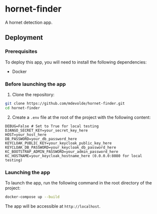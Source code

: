 # hornet-finder
A hornet detection app.

## Deployment

### Prerequisites
To deploy this app, you will need to install the following dependencies:
- Docker

### Before launching the app

1. Clone the repository:
```bash
git clone https://github.com/mdevolde/hornet-finder.git
cd hornet-finder
```

2. Create a `.env` file at the root of the project with the following content:
```env
DEBUG=False # Set to True for local testing
DJANGO_SECRET_KEY=your_secret_key_here
HOST=your_host_here
DB_PASSWORD=your_db_password_here
KEYCLOAK_PUBLIC_KEY=your_keycloak_public_key_here
KEYCLOAK_DB_PASSWORD=your_keycloak_db_password_here
KC_BOOTSTRAP_ADMIN_PASSWORD=your_admin_password_here
KC_HOSTNAME=your_keycloak_hostname_here (0.0.0.0:8080 for local testing)
```

### Launching the app
To launch the app, run the following command in the root directory of the project:
```bash
docker-compose up --build
```
The app will be accessible at `http://localhost`.
